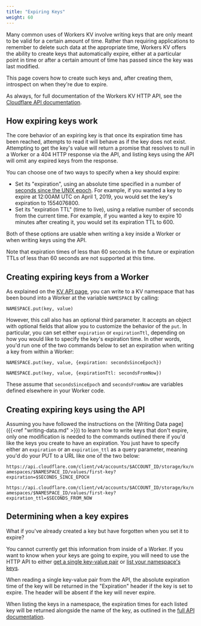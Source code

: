 ```yaml
---
title: "Expiring Keys"
weight: 60
---
```


Many common uses of Workers KV involve writing keys that are only meant to be
valid for a certain amount of time. Rather than requiring applications to
remember to delete such data at the appropriate time, Workers KV offers the
ability to create keys that automatically expire, either at a particular point
in time or after a certain amount of time has passed since the key was last
modified.

This page covers how to create such keys and, after creating them, introspect on
when they're due to expire.

As always, for full documentation of the Workers KV HTTP API, see the
[Cloudflare API documentation](https://api.cloudflare.com/#workers-kv-namespace-properties).

## How expiring keys work

The core behavior of an expiring key is that once its expiration time has been
reached, attempts to read it will behave as if the key does not exist.
Attempting to get the key's value will return a promise that resolves to null in
a Worker or a 404 HTTP response via the API, and listing keys using the API will
omit any expired keys from the response.

You can choose one of two ways to specify when a key should expire:

- Set its "expiration", using an absolute time specified in a number of [seconds
   since the UNIX epoch](https://en.wikipedia.org/wiki/Unix_time). For example,
   if you wanted a key to expire at 12:00AM
    UTC on April 1, 2019, you would set the key's expiration to 1554076800.
- Set its "expiration TTL" (time to live), using a relative number of seconds
    from the current time. For example, if you wanted a key to expire 10 minutes
    after creating it, you would set its expiration TTL to 600.

Both of these options are usable when writing a key inside a Worker or when
writing keys using the API.

Note that expiration times of less than 60 seconds in the future or expiration
TTLs of less than 60 seconds are not supported at this time.

## Creating expiring keys from a Worker

As explained on the [KV API page](../api/#write-value), you can write to a KV
namespace that has been bound into a Worker at the variable `NAMESPACE` by
calling:

`NAMESPACE.put(key, value)`

However, this call also has an optional third parameter. It accepts an object
with optional fields that allow you to customize the behavior of the `put`. In
particular, you can set either `expiration` or `expirationTtl`, depending on how
you would like to specify the key's expiration time. In other words, you'd run
one of the two commands below to set an expiration when writing a key from
within a Worker:

`NAMESPACE.put(key, value, {expiration: secondsSinceEpoch})`

`NAMESPACE.put(key, value, {expirationTtl: secondsFromNow})`

These assume that `secondsSinceEpoch` and `secondsFromNow` are variables defined
elsewhere in your Worker code.

## Creating expiring keys using the API

Assuming you have followed the instructions on the
[Writing Data page]({{<ref "writing-data.md" >}}) to learn how to write keys
that don't expire, only one modification is needed to the commands outlined
there if you'd like the keys you create to have an expiration. You just have to
specify either an `expiration` or an `expiration_ttl` as a query parameter,
meaning you'd do your PUT to a URL like one of the two below:

`https://api.cloudflare.com/client/v4/accounts/$ACCOUNT_ID/storage/kv/namespaces/$NAMESPACE_ID/values/first-key?expiration=$SECONDS_SINCE_EPOCH`

`https://api.cloudflare.com/client/v4/accounts/$ACCOUNT_ID/storage/kv/namespaces/$NAMESPACE_ID/values/first-key?expiration_ttl=$SECONDS_FROM_NOW`

## Determining when a key expires

What if you've already created a key but have forgotten when you set it to
expire?

You cannot currently get this information from inside of a Worker. If you want
to know when your keys are going to expire, you will need to use the HTTP API to
either [get a single key-value
pair](https://api.cloudflare.com/#workers-kv-namespace-read-key-value-pair) or
[list your namespace's
keys](https://api.cloudflare.com/#workers-kv-namespace-list-a-namespace-s-keys).

When reading a single key-value pair from the API, the absolute expiration time
of the key will be returned in the "Expiration" header if the key is set to
expire. The header will be absent if the key will never expire.

When listing the keys in a namespace, the expiration times for each listed key
will be returned alongside the name of the key, as outlined in the [full API
documentation](https://api.cloudflare.com/#workers-kv-namespace-list-a-namespace-s-keys).
